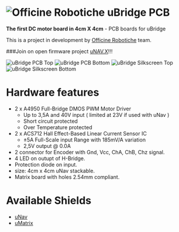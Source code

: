 # ![Officine Robotiche][Logo] uBridge PCB
**The first DC motor board in 4cm X 4cm** - PCB boards for uBridge

This is a project in development by [Officine Robotiche] team.

###Join on open firmware project [uNAV.X](https://github.com/officinerobotiche/uNAV.X)!!!

![uBridge PCB Top](https://github.com/officinerobotiche/uBridgePCB/blob/master/Image/Board_uBridge_r1_PCB_Top.png)
![uBridge PCB Bottom](https://github.com/officinerobotiche/uBridgePCB/blob/master/Image/Board_uBridge_r1_PCB_Bottom.png)
![uBridge Silkscreen Top](https://github.com/officinerobotiche/uBridgePCB/blob/master/Image/Board_uBridge_r1_Silk_Top.png)
![uBridge Silkscreen Bottom](https://github.com/officinerobotiche/uBridgePCB/blob/master/Image/Board_uBridge_r1_Silk_Bottom.png)

# Hardware features
- 2 x A4950 Full-Bridge DMOS PWM Motor Driver
  - Up to 3,5A and 40V input ( limited at 23V if used with uNav )
  - Short circuit protected
  - Over Temperature protected
- 2 x ACS712 Hall Effect-Based Linear Current Sensor IC
  - ±5A Full-Scale input Range with 185mV/A variation
  - 2,5V output @ 0.0A
- 2 connector for Encoder with Gnd, Vcc, ChA, ChB, Chz signal.
- 4 LED on outupt of H-Bridge.
- Protection diode on input.
- size: 4cm x 4cm uNav stackable.
- Matrix board with holes 2.54mm compliant.


 
# Available Shields
- [uNav](https://github.com/officinerobotiche/uNAVPCB)
- [uMatrix](https://github.com/officinerobotiche/)


[Officine Robotiche]:http://www.officinerobotiche.it/
[Logo]:http://2014.officinerobotiche.it/wp-content/uploads/sites/4/2014/09/ORlogoSimpleSmall.png
